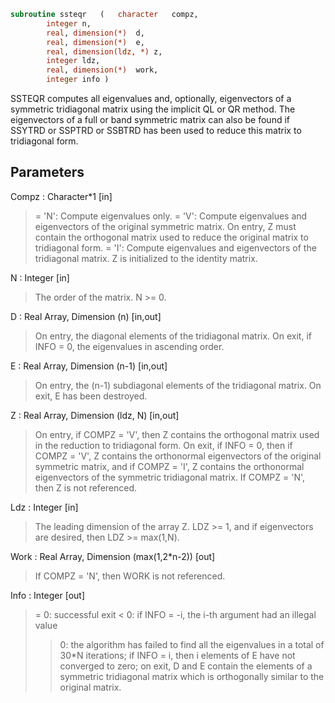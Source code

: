 ```fortran
subroutine ssteqr	(	character	compz,
		integer	n,
		real, dimension(*)	d,
		real, dimension(*)	e,
		real, dimension(ldz, *)	z,
		integer	ldz,
		real, dimension(*)	work,
		integer	info )
```

 SSTEQR computes all eigenvalues and, optionally, eigenvectors of a
 symmetric tridiagonal matrix using the implicit QL or QR method.
 The eigenvectors of a full or band symmetric matrix can also be found
 if SSYTRD or SSPTRD or SSBTRD has been used to reduce this matrix to
 tridiagonal form.

## Parameters
Compz : Character*1 [in]
> = 'N':  Compute eigenvalues only.
> = 'V':  Compute eigenvalues and eigenvectors of the original
> symmetric matrix.  On entry, Z must contain the
> orthogonal matrix used to reduce the original matrix
> to tridiagonal form.
> = 'I':  Compute eigenvalues and eigenvectors of the
> tridiagonal matrix.  Z is initialized to the identity
> matrix.

N : Integer [in]
> The order of the matrix.  N >= 0.

D : Real Array, Dimension (n) [in,out]
> On entry, the diagonal elements of the tridiagonal matrix.
> On exit, if INFO = 0, the eigenvalues in ascending order.

E : Real Array, Dimension (n-1) [in,out]
> On entry, the (n-1) subdiagonal elements of the tridiagonal
> matrix.
> On exit, E has been destroyed.

Z : Real Array, Dimension (ldz, N) [in,out]
> On entry, if  COMPZ = 'V', then Z contains the orthogonal
> matrix used in the reduction to tridiagonal form.
> On exit, if INFO = 0, then if  COMPZ = 'V', Z contains the
> orthonormal eigenvectors of the original symmetric matrix,
> and if COMPZ = 'I', Z contains the orthonormal eigenvectors
> of the symmetric tridiagonal matrix.
> If COMPZ = 'N', then Z is not referenced.

Ldz : Integer [in]
> The leading dimension of the array Z.  LDZ >= 1, and if
> eigenvectors are desired, then  LDZ >= max(1,N).

Work : Real Array, Dimension (max(1,2*n-2)) [out]
> If COMPZ = 'N', then WORK is not referenced.

Info : Integer [out]
> = 0:  successful exit
> < 0:  if INFO = -i, the i-th argument had an illegal value
> > 0:  the algorithm has failed to find all the eigenvalues in
> a total of 30*N iterations; if INFO = i, then i
> elements of E have not converged to zero; on exit, D
> and E contain the elements of a symmetric tridiagonal
> matrix which is orthogonally similar to the original
> matrix.


